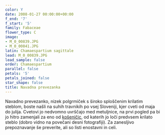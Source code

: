```yaml
---
color: Y
date: 2008-01-27 00:00:00+00:00
f_end: '7'
f_start: '5'
family: Fabaceae
flower_type: C
image:
- M_0_00839.JPG
- M_0_00841.JPG
latin: Chamaespartium sagittale
lead: M_0_00839.JPG
lead_sample: false
order: Chamaespartium
parallel: false
petals: '5'
petals_joined: false
star_shape: false
title: Navadna prevezanka
---
```

Navadno prevezanko, nizek polgrmiček s široko sploščenim krilatim steblom, boste našli na suhih travnikih po vsej Sloveniji, kjer cveti od maja do julija. Cvetovi jo nedvomno uvrščajo med metuljnice, na prvi pogled pa bi jo hitro zamenjali za eno od [košeničic](../../genus/genista/), od katerih jo loči predvsem krilato steblo (dobro vidno na povečani desni fotografiji). Za zanesljivo prepoznavanje še preverite, ali so listi enostavni in celi.
